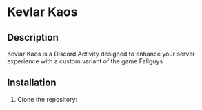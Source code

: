 # Kevlar Kaos

## Description
Kevlar Kaos is a Discord Activity designed to enhance your server experience with a custom variant of the game Fallguys 

## Installation
1. Clone the repository:
    